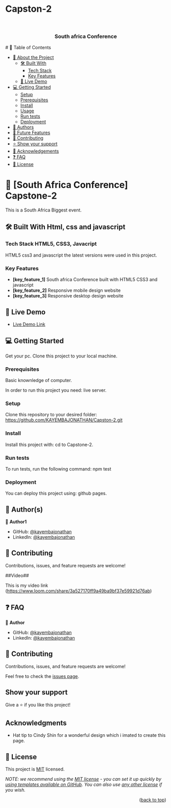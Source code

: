 # Capston-2
<a name="RR Conference 2023"></a>
<div align="center">
  <br/>
  <h3><b>South africa Conference</b></h3>
</div>
# 📗 Table of Contents

- [📖 About the Project](#about-project)
  - [🛠 Built With](#built-with)
    - [Tech Stack](#tech-stack)
    - [Key Features](#key-features)
  - [🚀 Live Demo](#live-demo)
- [💻 Getting Started](#getting-started)
  - [Setup](#setup)
  - [Prerequisites](#prerequisites)
  - [Install](#install)
  - [Usage](#usage)
  - [Run tests](#run-tests)
  - [Deployment](#triangular_flag_on_post-deployment)
- [👥 Authors](#authors)
- [🔭 Future Features](#future-features)
- [🤝 Contributing](#contributing)
- [⭐️ Show your support](#support)
- [🙏 Acknowledgements](#acknowledgements)
- [❓ FAQ](#faq)
- [📝 License](#license)

# 📖 [South Africa Conference] <a name="Capstone-2">Capstone-2</a>

This is a South Africa Biggest event. 

## 🛠 Built With <a name="built-with">Html, css and javascript</a>

### Tech Stack <a name="tech-stack">HTML5, CSS3, Javacript</a>

HTML5 css3 and javascript the latest versions were used in this project.


### Key Features <a name="key-features"></a>

- **[key_feature_1]** South africa Conference built with HTML5 CSS3 and javascript
- **[key_feature_2]** Responsive mobile design website
- **[key_feature_3]** Responsive desktop design website


## 🚀 Live Demo <a name="live-demo"></a>

- [Live Demo Link](https://kayembajonathan.github.io/capston-2/)

<!-- GETTING STARTED -->

## 💻 Getting Started <a name="getting-started"></a>

 Get your pc.
 Clone this project to your local machine. 

### Prerequisites
Basic knownledge of computer.

In order to run this project you need:
live server.

### Setup

Clone this repository to your desired folder:
https://github.com/KAYEMBAJONATHAN/Capston-2.git

### Install

Install this project with:
cd to Capstone-2.

### Run tests

To run tests, run the following command:
npm test

### Deployment

You can deploy this project using:
github pages.



## 👥 Author(s) <a name="authors"></a>


👤 **Author1**

- GitHub: [@kayembajonathan](https://github.com/KAYEMBAJONATHAN)
- LinkedIn: [@kayembajonathan](https://www.linkedin.com/in/jonathan-kayemba-b56247236/)


## 🤝 Contributing <a name="contributing"></a>

Contributions, issues, and feature requests are welcome!

##Video##

This is my video link (https://www.loom.com/share/3a527170ff9a49ba9bf37e59921d76ab)

<!-- FAQ (optional) -->

## ❓ FAQ <a name="faq"></a>



<!-- LICENSE -->


👤 **Author**

- GitHub: [@kayembajonathan](https://github.com/KAYEMBAJONATHAN)
- LinkedIn: [@kayembajonathan](https://www.linkedin.com/in/jonathan-kayemba-b56247236/)

## 🤝 Contributing

Contributions, issues, and feature requests are welcome!

Feel free to check the [issues page](../../issues/).

## Show your support

Give a ⭐️ if you like this project!

## Acknowledgments

- Hat tip to Cindy Shin for a wonderful design which i imated to create this page.

## 📝 License <a name="license"></a>

This project is [MIT](./MIT.md) licensed.

_NOTE: we recommend using the [MIT license](https://choosealicense.com/licenses/mit/) - you can set it up quickly by [using templates available on GitHub](https://docs.github.com/en/communities/setting-up-your-project-for-healthy-contributions/adding-a-license-to-a-repository). You can also use [any other license](https://choosealicense.com/licenses/) if you wish._

<p align="right">(<a href="#readme-top">back to top</a>)</p>

